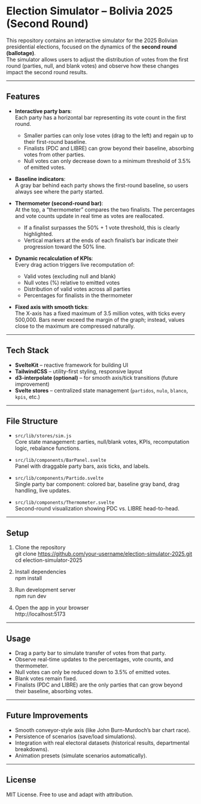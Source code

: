 # Election Simulator – Bolivia 2025 (Second Round)

This repository contains an interactive simulator for the 2025 Bolivian presidential elections, focused on the dynamics of the **second round (ballotage)**.  
The simulator allows users to adjust the distribution of votes from the first round (parties, null, and blank votes) and observe how these changes impact the second round results.

---

## Features

- **Interactive party bars**:  
  Each party has a horizontal bar representing its vote count in the first round.
  - Smaller parties can only lose votes (drag to the left) and regain up to their first-round baseline.
  - Finalists (PDC and LIBRE) can grow beyond their baseline, absorbing votes from other parties.
  - Null votes can only decrease down to a minimum threshold of 3.5% of emitted votes.

- **Baseline indicators**:  
  A gray bar behind each party shows the first-round baseline, so users always see where the party started.

- **Thermometer (second-round bar)**:  
  At the top, a “thermometer” compares the two finalists. The percentages and vote counts update in real time as votes are reallocated.
  - If a finalist surpasses the 50% + 1 vote threshold, this is clearly highlighted.
  - Vertical markers at the ends of each finalist’s bar indicate their progression toward the 50% line.

- **Dynamic recalculation of KPIs**:  
  Every drag action triggers live recomputation of:
  - Valid votes (excluding null and blank)
  - Null votes (%) relative to emitted votes
  - Distribution of valid votes across all parties
  - Percentages for finalists in the thermometer

- **Fixed axis with smooth ticks**:  
  The X-axis has a fixed maximum of 3.5 million votes, with ticks every 500,000. Bars never exceed the margin of the graph; instead, values close to the maximum are compressed naturally.

---

## Tech Stack

- **SvelteKit** – reactive framework for building UI
- **TailwindCSS** – utility-first styling, responsive layout
- **d3-interpolate (optional)** – for smooth axis/tick transitions (future improvement)
- **Svelte stores** – centralized state management (`partidos`, `nulo`, `blanco`, `kpis`, etc.)

---

## File Structure

- `src/lib/stores/sim.js`  
  Core state management: parties, null/blank votes, KPIs, recomputation logic, rebalance functions.

- `src/lib/components/BarPanel.svelte`  
  Panel with draggable party bars, axis ticks, and labels.

- `src/lib/components/Partido.svelte`  
  Single party bar component: colored bar, baseline gray band, drag handling, live updates.

- `src/lib/components/Thermometer.svelte`  
  Second-round visualization showing PDC vs. LIBRE head-to-head.

---

## Setup

1. Clone the repository  
   git clone https://github.com/your-username/election-simulator-2025.git  
   cd election-simulator-2025

2. Install dependencies  
   npm install

3. Run development server  
   npm run dev

4. Open the app in your browser  
   http://localhost:5173

---

## Usage

- Drag a party bar to simulate transfer of votes from that party.
- Observe real-time updates to the percentages, vote counts, and thermometer.
- Null votes can only be reduced down to 3.5% of emitted votes.
- Blank votes remain fixed.
- Finalists (PDC and LIBRE) are the only parties that can grow beyond their baseline, absorbing votes.

---

## Future Improvements

- Smooth conveyor-style axis (like John Burn-Murdoch’s bar chart race).
- Persistence of scenarios (save/load simulations).
- Integration with real electoral datasets (historical results, departmental breakdowns).
- Animation presets (simulate scenarios automatically).

---

## License

MIT License. Free to use and adapt with attribution.
